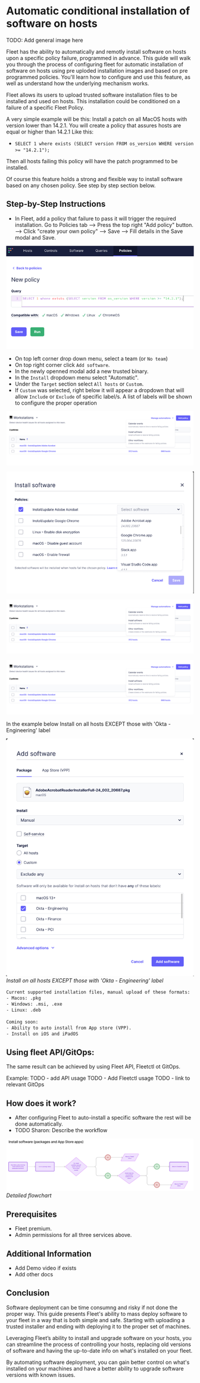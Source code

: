 # Automatic conditional installation of software on hosts

TODO: Add general image here

Fleet has the ability to automatically and remotly install software on hosts upon a specific policy failure, programmed in advance. 
This guide will walk you through the process of configuring fleet for automatic installation of
software on hosts using pre uploded installation images and based on pre programmed policies. 
You'll learn how to configure and use this feature, as well as understand how the underlying
mechanism works.

Fleet allows its users to upload trusted software installation files to be installed and used on hosts.
This installation could be conditioned on a failure of a specific Fleet Policy.

A very simple example will be this: 
Install a patch on all MacOS hosts with version lower than 14.2.1.
You will create a policy that assures hosts are equal or higher than 14.2.1 
Like this: 
- ```SELECT 1 where exists (SELECT version FROM os_version WHERE version >= "14.2.1");```

Then all hosts failing this policy will have the patch programmed to be installed.

Of course this feature holds a strong and flexible way to install software based on any chosen policy.
See step by step section below.

## Step-by-Step Instructions

- In Fleet, add a policy that failure to pass it will trigger the required installation.
  Go to Policies tab --> Press the top right "Add policy" button. --> Click "create your own policy"
  --> Save --> Fill details in the Save modal and Save.

![Add New Policy](../website/assets/images/articles/automatic-software-install-add-new-policy.png)

  


- On top left corner drop down menu, select a team (or `No team`)
- On top right corner click `Add software`.
- In the newly openned modal add a new trusted binary.
- In the `Install` dropdown menu select "Automatic".
- Under the `Target` section select `All hosts` or `Custom`.
- If `Custom` was selected, right below it will appear a dropdown that will allow `Include` or `Exclude` of specific label/s. A list of labels will be shown to configure the proper operation

![Plocies Manage](../website/assets/images/articles/automatic-software-install-policies-manage.png)

![Install Software Modal](../website/assets/images/articles/automatic-software-install-install-software.png)

![Plocies Manage](../website/assets/images/articles/automatic-software-install-policies-manage.png)

![Plocies Manage](../website/assets/images/articles/automatic-software-install-policies-manage.png)



In the example below Install on all hosts EXCEPT those with 'Okta - Engineering' label

![Install on all hosts EXCEPT those with 'Okta - Engineering' label](../website/assets/images/articles/automatic-software-install-in-fleet-729x924@2x.png)
*Install on all hosts EXCEPT those with 'Okta - Engineering' label*


```
Current supported installation files, manual upload of these formats:
- Macos: .pkg
- Windows: .msi, .exe
- Linux: .deb

Coming soon:
- Ability to auto install from App store (VPP).
- Install on iOS and iPadOS
```

## Using fleet API/GitOps:
The same result can be achieved by using Fleet API, Fleetctl ot GitOps.

Example:
TODO - add API usage
TODO - Add Fleetctl usage
TODO - link to relevant GitOps 



## How does it work?

* After configuring Fleet to auto-install a specific software the rest will be done automatically.
* TODO Sharon: Describe the workflow 

![Flowchart](../website/assets/images/articles/automatic-software-install-workflow.png)
*Detailed flowchart*

## Prerequisites

* Fleet premium. 
* Admin permissions for all three services above.





## Additional Information

* Add Demo video if exists
* Add other docs

## Conclusion

Software deployment can be time consumng and risky if not done the proper way.
This guide presents Fleet's ability to mass deploy software to your fleet in a way that is both
simple and safe. Starting with uploading a trusted installer and ending with deploying it to the
proper set of machines.

Leveraging Fleet’s ability to install and upgrade software on your hosts, you can streamline the
process of controlling your hosts, replacing old versions of software and having the up-to-date info
on what's installed on your fleet.

By automating software deployment, you can gain better control on what's installed on your machines
and have a better ability to upgrade software versions with known issues.


<meta name="articleTitle" value="Automatic installation of software on hosts">
<meta name="authorFullName" value="Sharon Katz">
<meta name="authorGitHubUsername" value="sharon-fdm">
<meta name="category" value="guides">
<meta name="publishedOn" value="2024-08-15">
<meta name="articleImageUrl" value="../website/assets/images/articles/automatic-software-install-in-fleet-731x738@2x.png">
<meta name="description" value="A guide to workflows using automatic software installation in Fleet.">
